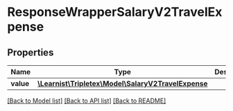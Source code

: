 # ResponseWrapperSalaryV2TravelExpense

## Properties
Name | Type | Description | Notes
------------ | ------------- | ------------- | -------------
**value** | [**\Learnist\Tripletex\Model\SalaryV2TravelExpense**](SalaryV2TravelExpense.md) |  | [optional] 

[[Back to Model list]](../../README.md#documentation-for-models) [[Back to API list]](../../README.md#documentation-for-api-endpoints) [[Back to README]](../../README.md)

